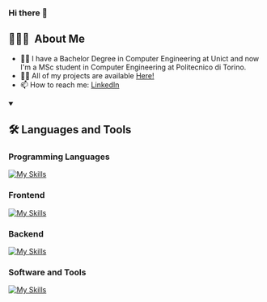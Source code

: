 ### Hi there 👋

## 👨🏻‍💻&nbsp; About Me

- 👨‍🎓 I have a Bachelor Degree in Computer Engineering at Unict and now I'm a MSc student in Computer Engineering at Politecnico di Torino.
- 👨‍💻 All of my projects are available <a href="https://github.com/SalvatoreCavallaro1?tab=repositories">Here!</a>
- 📫 How to reach me: <a href="https://www.linkedin.com/in/salvatore-cavallaro-6b43801b8/?locale=en_US" target="blank">LinkedIn</a>

<details open>
<summary>
  <h2>🛠️&nbsp;Languages&nbsp;and&nbsp;Tools</h2>
 </summary>
 
### Programming Languages
[![My Skills](https://skillicons.dev/icons?i=c,cpp,javascript,python&perline=9)](https://skillicons.dev)

### Frontend

[![My Skills](https://skillicons.dev/icons?i=html,css,bootstrap,react&perline=9)](https://skillicons.dev)

### Backend

[![My Skills](https://skillicons.dev/icons?i=firebase,express,mysql,flask,mongodb,nodejs,sqlite,postgres&perline=9)](https://skillicons.dev)

### Software and Tools

[![My Skills](https://skillicons.dev/icons?i=vscode,idea,postman,figma,codepen,git,github,md,latex,gradle,vite,docker&perline=9)](https://skillicons.dev)

</details>


<!--
**SalvatoreCavallaro1/SalvatoreCavallaro1** is a ✨ _special_ ✨ repository because its `README.md` (this file) appears on your GitHub profile.

Here are some ideas to get you started:

- 🔭 I’m currently working on ...
- 🌱 I’m currently learning ...
- 👯 I’m looking to collaborate on ...
- 🤔 I’m looking for help with ...
- 💬 Ask me about ...
- 📫 How to reach me: ...
- 😄 Pronouns: ...
- ⚡ Fun fact: ...
-->
